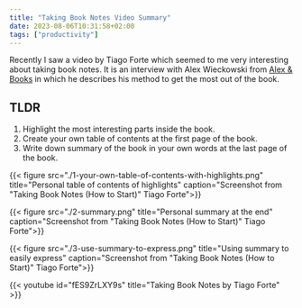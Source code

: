 ```yaml
---
title: "Taking Book Notes Video Summary"
date: 2023-08-06T10:31:58+02:00
tags: ["productivity"]
---
```


Recently I saw a video by Tiago Forte which seemed to me very interesting about taking book notes. It is an interview with Alex Wieckowski from [Alex & Books](https://alexandbooks.com/start-here) in which he describes his method to get the most out of the book.

## TLDR
1. Highlight the most interesting parts inside the book.
2. Create your own table of contents at the first page of the book.
3. Write down summary of the book in your own words at the last page of the book.


{{< figure src="./1-your-own-table-of-contents-with-highlights.png" title="Personal table of contents of highlights" caption="Screenshot from &quot;Taking Book Notes (How to Start)&quot; Tiago Forte">}}

{{< figure src="./2-summary.png" title="Personal summary at the end" caption="Screenshot from &quot;Taking Book Notes (How to Start)&quot; Tiago Forte">}}

{{< figure src="./3-use-summary-to-express.png" title="Using summary to easily express" caption="Screenshot from &quot;Taking Book Notes (How to Start)&quot; Tiago Forte">}}

{{< youtube id="fES9ZrLXY9s" title="Taking Book Notes by Tiago Forte" >}}
